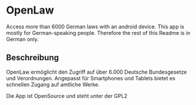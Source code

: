 OpenLaw
=======

Access more than 6000 German laws with an android device.
This app is mostly for German-speaking people. Therefore the rest of this Readme is in German only.


Beschreibung
-------------

OpenLaw ermöglicht den Zugriff auf über 6.000 Deutsche Bundesgesetze und Verordnungen.
Angepasst für Smartphones und Tablets bietet es schnellen Zugang auf amtliche Werke.

Die App ist OpenSource und steht unter der GPL2
